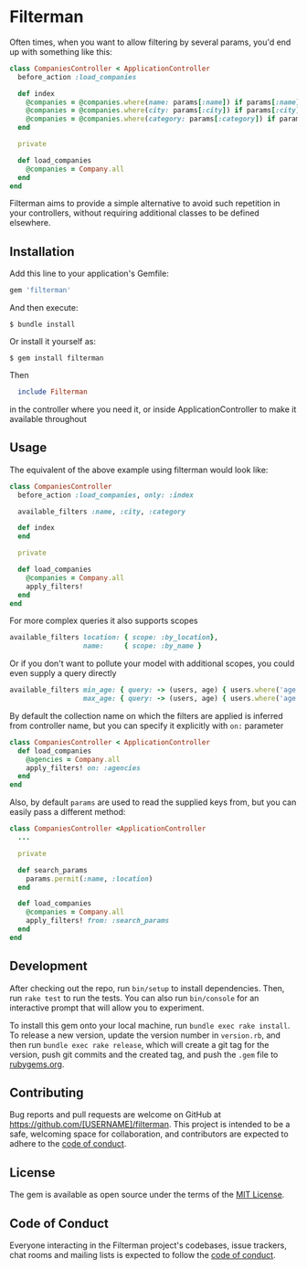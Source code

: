 # Filterman

Often times, when you want to allow filtering by several params, you'd end up with something like this:

```ruby
class CompaniesController < ApplicationController
  before_action :load_companies

  def index
    @companies = @companies.where(name: params[:name]) if params[:name]
    @companies = @companies.where(city: params[:city]) if params[:city]
    @companies = @companies.where(category: params[:category]) if params[:category]
  end

  private

  def load_companies
    @companies = Company.all
  end
end
```

Filterman aims to provide a simple alternative to avoid such repetition in your controllers, without requiring additional classes to be defined elsewhere.

## Installation

Add this line to your application's Gemfile:

```ruby
gem 'filterman'
```

And then execute:

    $ bundle install

Or install it yourself as:

    $ gem install filterman

Then
```ruby
  include Filterman
```

in the controller where you need it, or inside ApplicationController to make it available throughout
## Usage

The equivalent of the above example using filterman would look like:
```ruby
class CompaniesController
  before_action :load_companies, only: :index

  available_filters :name, :city, :category

  def index
  end

  private

  def load_companies
    @companies = Company.all
    apply_filters!
  end
end
```

For more complex queries it also supports scopes
```ruby
available_filters location: { scope: :by_location},
                  name:     { scope: :by_name }
```

Or if you don't want to pollute your model with additional scopes, you could even supply a query directly
```ruby
available_filters min_age: { query: -> (users, age) { users.where('age > ?', age) } },
                  max_age: { query: -> (users, age) { users.where('age < ?', age) } }
```

By default the collection name on which the filters are applied is inferred from controller name, but you can specify it explicitly with `on:` parameter

```ruby
class CompaniesController < ApplicationController
  def load_companies
    @agencies = Company.all
    apply_filters! on: :agencies
  end
end
```

Also, by default `params` are used to read the supplied keys from, but you can easily pass a different method:
```ruby
class CompaniesController <ApplicationController
  ...

  private

  def search_params
    params.permit(:name, :location)
  end

  def load_companies
    @companies = Company.all
    apply_filters! from: :search_params
  end
end
```
## Development

After checking out the repo, run `bin/setup` to install dependencies. Then, run `rake test` to run the tests. You can also run `bin/console` for an interactive prompt that will allow you to experiment.

To install this gem onto your local machine, run `bundle exec rake install`. To release a new version, update the version number in `version.rb`, and then run `bundle exec rake release`, which will create a git tag for the version, push git commits and the created tag, and push the `.gem` file to [rubygems.org](https://rubygems.org).

## Contributing

Bug reports and pull requests are welcome on GitHub at https://github.com/[USERNAME]/filterman. This project is intended to be a safe, welcoming space for collaboration, and contributors are expected to adhere to the [code of conduct](https://github.com/[USERNAME]/filterman/blob/master/CODE_OF_CONDUCT.md).

## License

The gem is available as open source under the terms of the [MIT License](https://opensource.org/licenses/MIT).

## Code of Conduct

Everyone interacting in the Filterman project's codebases, issue trackers, chat rooms and mailing lists is expected to follow the [code of conduct](https://github.com/[USERNAME]/filterman/blob/master/CODE_OF_CONDUCT.md).
